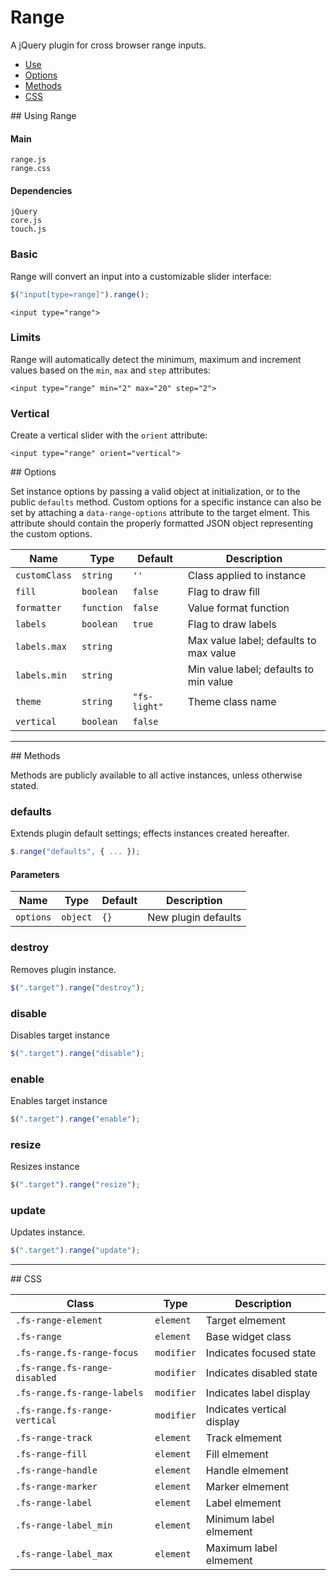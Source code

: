 # Range

A jQuery plugin for cross browser range inputs.

<!-- HEADER END -->

<!-- NAV START -->

* [Use](#use)
* [Options](#options)
* [Methods](#methods)
* [CSS](#css)

<!-- NAV END -->

<!-- DEMO BUTTON -->

<a name="use"></a>## Using Range


#### Main

```markup
range.js
range.css
```


#### Dependencies

```markup
jQuery
core.js
touch.js
```

### Basic

Range will convert an input into a customizable slider interface:

```javascript
$("input[type=range]").range();
```

```markup
<input type="range">
```

### Limits

Range will automatically detect the minimum, maximum and increment values based on the `min`, `max` and `step` attributes:

```markup
<input type="range" min="2" max="20" step="2">
```

### Vertical

Create a vertical slider with the `orient` attribute:

```markup
<input type="range" orient="vertical">
```


<a name="options"></a>## Options

Set instance options by passing a valid object at initialization, or to the public `defaults` method. Custom options for a specific instance can also be set by attaching a `data-range-options` attribute to the target elment. This attribute should contain the properly formatted JSON object representing the custom options.

| Name | Type | Default | Description |
| --- | --- | --- | --- |
| `customClass` | `string` | `''` | Class applied to instance |
| `fill` | `boolean` | `false` | Flag to draw fill |
| `formatter` | `function` | `false` | Value format function |
| `labels` | `boolean` | `true` | Flag to draw labels |
| `labels.max` | `string` | &nbsp; | Max value label; defaults to max value |
| `labels.min` | `string` | &nbsp; | Min value label; defaults to min value |
| `theme` | `string` | `"fs-light"` | Theme class name |
| `vertical` | `boolean` | `false` | &nbsp; |

<hr>
<a name="methods"></a>## Methods

Methods are publicly available to all active instances, unless otherwise stated.

### defaults

Extends plugin default settings; effects instances created hereafter.

```javascript
$.range("defaults", { ... });
```

#### Parameters

| Name | Type | Default | Description |
| --- | --- | --- | --- |
| `options` | `object` | `{}` | New plugin defaults |

### destroy

Removes plugin instance.

```javascript
$(".target").range("destroy");
```

### disable

Disables target instance

```javascript
$(".target").range("disable");
```

### enable

Enables target instance

```javascript
$(".target").range("enable");
```

### resize

Resizes instance

```javascript
$(".target").range("resize");
```

### update

Updates instance.

```javascript
$(".target").range("update");
```

<hr>
<a name="css"></a>## CSS

| Class | Type | Description |
| --- | --- | --- |
| `.fs-range-element` | `element` | Target elmement |
| `.fs-range` | `element` | Base widget class |
| `.fs-range.fs-range-focus` | `modifier` | Indicates focused state |
| `.fs-range.fs-range-disabled` | `modifier` | Indicates disabled state |
| `.fs-range.fs-range-labels` | `modifier` | Indicates label display |
| `.fs-range.fs-range-vertical` | `modifier` | Indicates vertical display |
| `.fs-range-track` | `element` | Track elmement |
| `.fs-range-fill` | `element` | Fill elmement |
| `.fs-range-handle` | `element` | Handle elmement |
| `.fs-range-marker` | `element` | Marker elmement |
| `.fs-range-label` | `element` | Label elmement |
| `.fs-range-label_min` | `element` | Minimum label elmement |
| `.fs-range-label_max` | `element` | Maximum label elmement |

